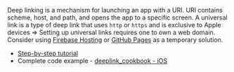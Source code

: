 Deep linking is a mechanism for launching an app with a URI. 
URI contains scheme, host, and path, and opens the app to a specific screen.
A universal link is a type of deep link that uses `http` or `https` and is exclusive to Apple devices => Setting up universal links requires one to own a web domain.
Consider using [Firebase Hosting](https://firebase.google.com/docs/hosting) or [GitHub Pages](https://pages.github.com/) as a temporary solution.

- [Step-by-step tutorial](https://docs.flutter.dev/cookbook/navigation/set-up-universal-links)
- Complete code example - [deeplink_cookbook - iOS](https://github.com/flutter/codelabs/tree/main/deeplink_cookbook/ios)